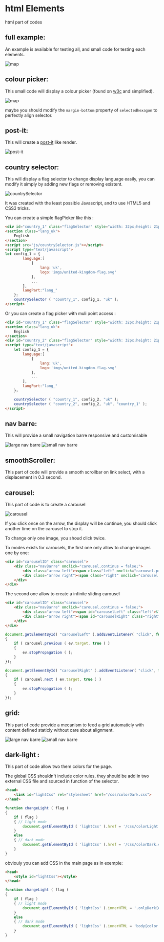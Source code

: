 # html Elements
html part of codes

## full example:
An example is available for testing all, and small code for testing each elements.

![map](fullExample/imgs/fullExample.png)

## colour picker:
This small code will display a colour picker (found on [w3c](https://www.w3schools.com/colors/colors_picker.asp) and simplified).

![map](colorPicker/imgs/img_colormap.gif)

maybe you should modify the ```margin-bottom``` property of `selectedhexagon` to perfectly align selector.

## post-it:
This will create a [post-it](http://creative-punch.net/2014/02/create-css3-post-it-note/) like render.

![post-it](post-it/imgs/post-it.png)

## country selector:
This will display a flag selector to change display language easily, you can modify it simply by adding new flags or removing existent.

![countrySelector](countrySelector/imgs/countrySelector.html.png)

It was created with the least possible Javascript, and to use HTML5 and CSS3 tricks.

You can create a simple flagPicker like this :

```HTML
<div id="country_1" class="flagSelector" style="width: 32px;height: 21px;border-radius: 10px;"></div>
<section class="lang_uk">
	English
</section>
<script src="js/countrySelector.js"></script>
<script type="text/javascript">
let config_1 = {
		language:[
			{
				lang:'uk',
				logo:'imgs/united-kingdom-flag.svg'
			},
			...
		],
		langPart:"lang_"
	};
	countrySelector ( "country_1", config_1, "uk" );
</script>
```

Or you can create a flag picker with muli point access :

```HTML
<div id="country_1" class="flagSelector" style="width: 32px;height: 21px;border-radius: 10px;"></div>
<section class="lang_uk">
	English
</section>
<div id="country_2" class="flagSelector" style="width: 32px;height: 21px;border-radius: 10px;"></div>
<script type="text/javascript">
	let config_1 = {
		language:[
			{
				lang:'uk',
				logo:'imgs/united-kingdom-flag.svg'
			},
			...
		],
		langPart:"lang_"
	};

	countrySelector ( "country_1", config_2, "uk" );
	countrySelector ( "country_2", config_2, "uk", "country_1" );
</script>
```

## nav barre:
This will provide a small navigation barre responsive and customisable

![large nav barre](navBarre/imgs/large.html.png)
![small nav barre](navBarre/imgs/small.html.png)

## smoothScroller:
This part of code will provide a smooth scrollbar on link select, with a displacement in 0.3 second.

## carousel:
This part of code is to create a carousel

![carousel](carousel/imgs/carousel.png)

If you click once on the arrow, the display will be continue, you should click another time on the carousel to stop it.

To change only one image, you shoud click twice.

To modes exists for carousels, the first one only allow to change images one by one:

```HTML
<div id="carouselID" class="carousel">
	<div class="navBarre" onclick="carousel.continus = false;">
		<div class="arrow left"><span class="left" onclick="carousel.previous(this)">&lt;</span></div>
		<div class="arrow right"><span class="right" onclick="carousel.next(this)">&gt;</span></div>
	</div>
</div>
```

The second one allow to create a infinite sliding carousel

```HTML
<div id="carouselID" class="carousel">
	<div class="navBarre" onclick="carousel.continus = false;">
		<div class="arrow left"><span id="carouselLeft" class="left">&lt;</span></div>
		<div class="arrow right"><span id="carouselRight" class="right">&gt;</span></div>
	</div>
</div>
```

```Javascript
document.getElementById( "carouselLeft" ).addEventListener( "click", function( ev )
{
	if ( carousel.previous ( ev.target, true ) )
	{
		ev.stopPropagation ( );
	}
});

document.getElementById( "carouselRight" ).addEventListener( "click", function( ev )
{
	if ( carousel.next ( ev.target, true ) )
	{
		ev.stopPropagation ( );
	}
});
```

## grid:
This part of code provide a mecanism to feed a grid automaticly with content defined staticly without care about alignment.

![large nav barre](grid/imgs/3columns.png)
![small nav barre](grid/imgs/2columns.png)

## dark-light :
This part of code allow two them colors for the page.

The global CSS shouldn't include color rules, they should be add in two external CSS file and sourced in function of the selector.

```HTML
<head>
	<link id="lightCss" rel="stylesheet" href="/css/colorDark.css">
</head>
```

```Javascript
function changeLight ( flag )
{
	if ( flag )
	{ // light mode
		document.getElementById ( 'lightCss' ).href = '/css/colorLight.css';
	}
	else
	{ // dark mode
		document.getElementById ( 'lightCss' ).href = '/css/colorDark.css';
	}
}
```

obviouly you can add CSS in the main page as in exemple:

```HTML
<head>
	<style id="lightCss"></style>
</head>
```

```Javascript
function changeLight ( flag )
{
	if ( flag )
	{ // light mode
		document.getElementById ( 'lightCss' ).innerHTML = '.onlyDark{display:none;}';
	}
	else
	{ // dark mode
		document.getElementById ( 'lightCss' ).innerHTML = 'body{color: #fdf6e3;background-color: #333;}.onlyLight{display:none;}';
	}
}
```